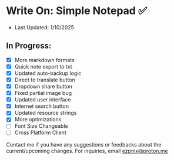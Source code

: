 # Write On: Simple Notepad ✅
- Last Updated: 1/10/2025

## In Progress:
- [x] More markdown formats
- [x] Quick note export to txt
- [x] Updated auto-backup logic
- [x] Direct to translate button
- [x] Dropdown share button
- [x] Fixed partial image bug
- [x] Updated user interface
- [x] Internet search button
- [x] Updated resource strings
- [x] More optimizations
- [ ] Font Size Changeable
- [ ] Cross Platform Client

Contact me if you have any suggestions or feedbacks about the current/upcoming changes. For inquiries, email ezpnix@proton.me
